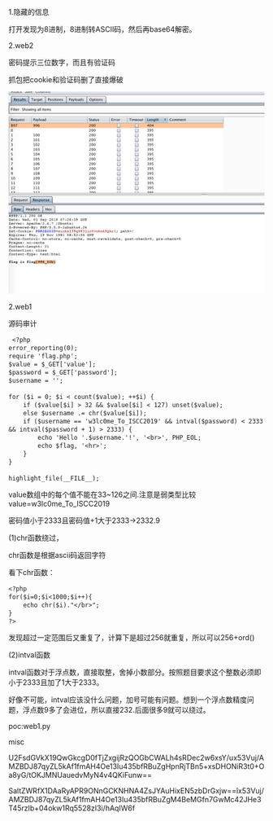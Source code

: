 

1.隐藏的信息

打开发现为8进制，8进制转ASCII码，然后再base64解密。

2.web2

密码提示三位数字，而且有验证码

抓包把cookie和验证码删了直接爆破



![image-20190501153205048](writeup.assets/image-20190501153205048.png)

2.web1

源码审计

```
 <?php
error_reporting(0);
require 'flag.php';
$value = $_GET['value'];
$password = $_GET['password'];
$username = '';

for ($i = 0; $i < count($value); ++$i) {
    if ($value[$i] > 32 && $value[$i] < 127) unset($value);
    else $username .= chr($value[$i]);
    if ($username == 'w3lc0me_To_ISCC2019' && intval($password) < 2333 && intval($password + 1) > 2333) {
        echo 'Hello '.$username.'!', '<br>', PHP_EOL;
        echo $flag, '<hr>';
    }
}

highlight_file(__FILE__);
```

value数组中的每个值不能在33~126之间.注意是弱类型比较value=w3lc0me_To_ISCC2019

密码值小于2333且密码值+1大于2333->2332.9

(1)chr函数绕过，

chr函数是根据ascii码返回字符

看下chr函数：

```
<?php
for($i=0;$i<1000;$i++){
    echo chr($i)."</br>";
}
?>
```

发现超过一定范围后又重复了，计算下是超过256就重复，所以可以256+ord()

(2)intval函数

intval函数对于浮点数，直接取整，舍掉小数部分。按照题目要求这个整数必须即小于2333且加了1大于2333。

好像不可能，intval应该没什么问题，加号可能有问题。想到一个浮点数精度问题，浮点数9多了会进位，所以直接232.后面很多9就可以绕过。

poc:web1.py



misc





U2FsdGVkX19QwGkcgD0fTjZxgijRzQOGbCWALh4sRDec2w6xsY/ux53Vuj/AMZBDJ87qyZL5kAf1fmAH4Oe13Iu435bfRBuZgHpnRjTBn5+xsDHONiR3t0+Oa8yG/tOKJMNUauedvMyN4v4QKiFunw==





SaltZWRfX1DAaRyAPR9ONnGCKNHNA4ZsJYAuHixEN5zbDrGxjw==îx53Vuj/AMZBDJ87qyZL5kAf1fmAH4Oe13Iu435bfRBuZgM4BeMGfn7GwMc42JHe3T45rzIb+04okw1Rq5528zI3i/hAqIW6f




